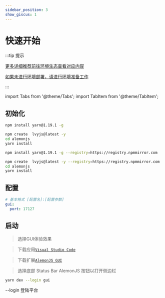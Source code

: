```yaml
---
sidebar_position: 3
show_giscus: 1
---
```


# 快速开始

:::tip 提示

[更多详细推荐前往环境生态查看对应内容](/docs/intro)

[如果未进行环境部署，请进行环境准备工作](/docs/environment)

:::

import Tabs from '@theme/Tabs';
import TabItem from '@theme/TabItem';

## 初始化

<Tabs>
  <TabItem value="0" label="npmjs" default>
   
   
```sh title="文档统一采用yarn依赖工具"
npm install yarn@1.19.1 -g 
```

```sh title="使用模板"
npm create  lvyjs@latest -y
cd alemonjs
yarn install
```

  </TabItem>
  <TabItem value="1" label="npmmirror">
 
 
```sh title="文档统一采用yarn依赖工具"
npm install yarn@1.19.1 -g --registry=https://registry.npmmirror.com
```

```sh title="使用模板"
npm create  lvyjs@latest -y --registry=https://registry.npmmirror.com
cd alemonjs
yarn install
```

  </TabItem>
</Tabs>
 
## 配置

```yaml title="alemon.config.yaml"
# 基本格式 [配置名]:[配置参数]
gui:
  port: 17127
```

## 启动

> 选择GUI体验效果

> 下载应用[`Visual Studio Code`](https://code.visualstudio.com/)

> 下载扩展[`AlemonJS GUI`](https://marketplace.visualstudio.com/items?itemName=lemonade-x.alemonjs-gui)

> 选择底部 Status Bar AlemonJS 按钮以打开侧边栏

```sh title="以开发模式启动，并选择gui"
yarn dev --login gui
```

--login 登陆平台
